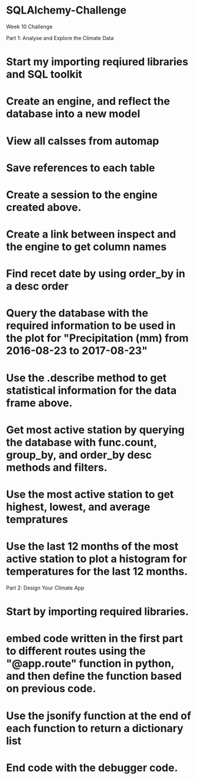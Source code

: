 # SQLAlchemy-Challenge
Week 10 Challenge


Part 1: Analyse and Explore the Climate Data
# Start my importing reqiured libraries and SQL toolkit
# Create an engine, and reflect the database into a new model
# View all calsses from automap
# Save references to each table
# Create a session to the engine created above.
# Create a link between inspect and the engine to get column names
# Find recet date by using order_by in a desc order
# Query the database with the required information to be used in the plot for "Precipitation (mm) from 2016-08-23 to 2017-08-23"
# Use the .describe method to get statistical information for the data frame above. 
# Get most active station by querying the database with func.count, group_by, and order_by desc methods and filters.
# Use the most active station to get highest, lowest, and average tempratures
# Use the last 12 months of the most active station to plot a histogram for temperatures for the last 12 months. 


Part 2: Design Your Climate App
# Start by importing required libraries.
# embed code written in the first part to different routes using the "@app.route" function in python, and then define the function based on previous code.
# Use the jsonify function at the end of each function to return a dictionary list
# End code with the debugger code.
